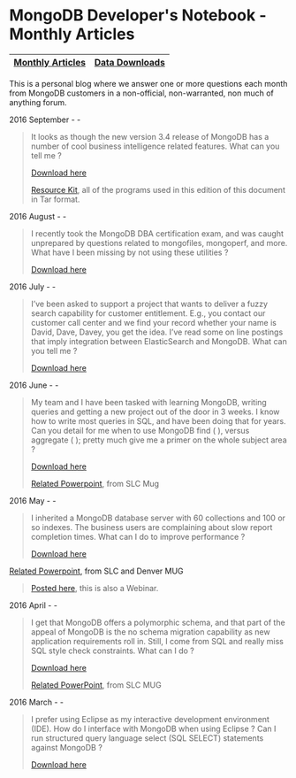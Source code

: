 MongoDB Developer's Notebook - Monthly Articles
===================

| **[Monthly Articles](#articles)**| **[Data Downloads](https://github.com/farrell0/MongoDB-Developers-Notebook/blob/master/data_download/README.md)** |
|--------------------------------|-----------------|
This is a personal blog where we answer one or more questions each month from MongoDB customers in a non-official, non-warranted, non much of anything forum.

2016 September - -

>It looks as though the new version 3.4 release of MongoDB has a number of cool business 
>intelligence related features. What can you tell me ?
>
>[Download here](https://github.com/farrell0/MongoDB-Developers-Notebook/blob/master/articles/MDB_DN_2016_09_34Features.pdf)
>
>[Resource Kit](https://github.com/farrell0/MongoDB-Developers-Notebook/blob/master/articles/MDB_DN_2016_09_34Features_ResourceKit.tar), all of the programs used in this edition of this document in Tar format.

2016 August - -

>I recently took the MongoDB DBA certification exam, and was caught unprepared by questions 
>related to mongofiles, mongoperf, and more. What have I been missing by not using these utilities ?
>
>[Download here](https://github.com/farrell0/MongoDB-Developers-Notebook/blob/master/articles/MDB_DN_2016_08_Tools.pdf)

2016 July - -

>I’ve been asked to support a project that wants to deliver a fuzzy search capability 
>for customer entitlement. E.g., you contact our customer call center and we find your 
>record whether your name is David, Dave, Davey, you get the idea. I’ve read some on 
>line postings that imply integration between ElasticSearch and MongoDB. What can you 
>tell me ?
>
>[Download here](https://github.com/farrell0/MongoDB-Developers-Notebook/blob/master/articles/MDB_DN_2016_07_ElasticSearch.pdf)

2016 June - -

>My team and I have been tasked with learning MongoDB, writing queries and getting 
>a new project out of the door in 3 weeks. I know how to write most queries in SQL, 
>and have been doing that for years. Can you detail for me when to use MongoDB find ( ), 
>versus aggregate ( ); pretty much give me a primer on the whole subject area ?
>
>[Download here](https://github.com/farrell0/MongoDB-Developers-Notebook/blob/master/articles/MDB_DN_2016_06_QueryPrimer.pdf)
>
>[Related Powerpoint](https://github.com/farrell0/MongoDB-Developers-Notebook/blob/master/articles/MDB_DN_2016_06_QueryPrimer.pptx.pdf), from SLC Mug

2016 May - -

>I inherited a MongoDB database server with 60 collections and 100 or so indexes.
>The business users are complaining about slow report completion times. What can 
>I do to improve performance ?
>
>[Download here](https://github.com/farrell0/MongoDB-Developers-Notebook/blob/master/articles/MDB_DN_2016_05_IndexTuning.pdf)
>
[Related Powerpoint](https://github.com/farrell0/MongoDB-Developers-Notebook/blob/master/articles/MDB_DN_2016_05_IndexTuning.pptx.pdf), from SLC and Denver MUG
>
>[Posted here](https://www.mongodb.com/presentations/webinar-index-tuning-and-evaluation-using-mongodb?p=5721041a1b55a234bf9566de), this is also a Webinar.

2016 April - -

>I get that MongoDB offers a polymorphic schema, and that part of the
>appeal of MongoDB is the no schema migration capability as new application
>requirements roll in. Still, I come from SQL and really miss SQL style
>check constraints. What can I do ?
>
>[Download here](https://github.com/farrell0/MongoDB-Developers-Notebook/blob/master/articles/MDB_DN_2016_04_CheckConstraints.pdf)
>
>[Related PowerPoint](https://github.com/farrell0/MongoDB-Developers-Notebook/blob/master/articles/MDB_DN_2016_04_CheckConstraints.pptx), from SLC MUG

2016 March - -

>I prefer using Eclipse as my interactive development environment
>(IDE). How do I interface with MongoDB when using Eclipse ? Can I run
>structured query language select (SQL SELECT) statements against
>MongoDB ?
>
>[Download here](https://github.com/farrell0/MongoDB-Developers-Notebook/blob/master/articles/MDB_DN_2016_03_Eclipse_BiConnector.pdf)

